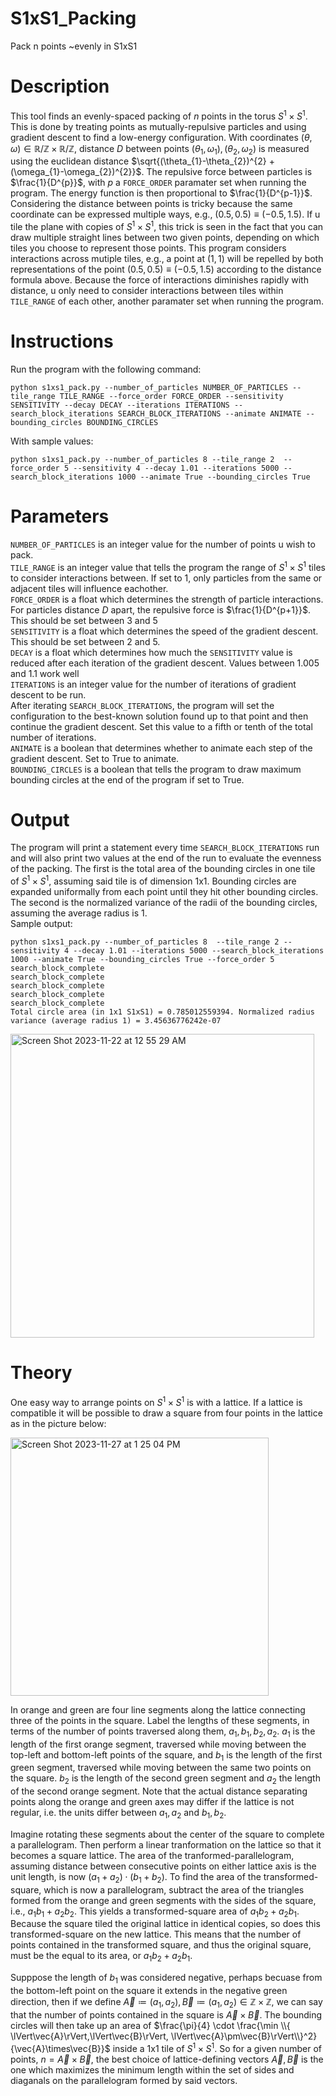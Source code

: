 # S1xS1_Packing
 Pack n points ~evenly in S1xS1

 # Description
 This tool finds an evenly-spaced packing of $n$ points in the torus $S^{1} \times S^{1}$. This is done by treating points as mutually-repulsive particles and using gradient descent to find a low-energy configuration. With coordinates $`(\theta,\omega) \in \mathbb{R}/\mathbb{Z} \times \mathbb{R}/\mathbb{Z}`$, distance $D$ between points $`(\theta_{1},\omega_{1}),(\theta_{2},\omega_{2})`$ is measured using the euclidean distance $\sqrt{(\theta_{1}-\theta_{2})^{2} + (\omega_{1}-\omega_{2})^{2}}$. The repulsive force between particles is $\frac{1}{D^{p}}$, with $p$ a `FORCE_ORDER` paramater set when running the program. The energy function is then proportional to $\frac{1}{D^{p-1}}$. Considering the distance between points is tricky because the same coordinate can be expressed multiple ways, e.g., $`(0.5,0.5)\equiv(-0.5,1.5)`$. If u tile the plane with copies of $S^{1} \times S^{1}$, this trick is seen in the fact that you can draw multiple straight lines between two given points, depending on which tiles you choose to represent those points. This program considers interactions across mutiple tiles, e.g., a point at $`(1,1)`$ will be repelled by both representations of the point $`(0.5,0.5)\equiv(-0.5,1.5)`$ according to the distance formula above. Because the force of interactions diminishes rapidly with distance, u only need to consider interactions between tiles within `TILE_RANGE` of each other, another paramater set when running the program.

 # Instructions
 Run the program with the following command:  
 ```
 python s1xs1_pack.py --number_of_particles NUMBER_OF_PARTICLES --tile_range TILE_RANGE --force_order FORCE_ORDER --sensitivity SENSITIVITY --decay DECAY --iterations ITERATIONS --search_block_iterations SEARCH_BLOCK_ITERATIONS --animate ANIMATE --bounding_circles BOUNDING_CIRCLES
```  
 With sample values:  
 ```
 python s1xs1_pack.py --number_of_particles 8 --tile_range 2  --force_order 5 --sensitivity 4 --decay 1.01 --iterations 5000 --search_block_iterations 1000 --animate True --bounding_circles True
```

 # Parameters
`NUMBER_OF_PARTICLES` is an integer value for the number of points u wish to pack.  
`TILE_RANGE` is an integer value that tells the program the range of $S^{1} \times S^{1}$ tiles to consider interactions between. If set to 1, only particles from the same or adjacent tiles will influence eachother.  
`FORCE_ORDER` is a float which determines the strength of particle interactions. For particles distance $D$ apart, the repulsive force is $\frac{1}{D^{p+1}}$. This should be set between 3 and 5  
`SENSITIVITY` is a float which determines the speed of the gradient descent. This should be set between 2 and 5.  
`DECAY` is a float which determines how much the `SENSITIVITY` value is reduced after each iteration of the gradient descent. Values between 1.005 and 1.1 work well  
`ITERATIONS` is an integer value for the number of iterations of gradient descent to be run.  
After iterating `SEARCH_BLOCK_ITERATIONS`, the program will set the configuration to the best-known solution found up to that point and then continue the gradient descent. Set this value to a fifth or tenth of the total number of iterations.  
`ANIMATE` is a boolean that determines whether to animate each step of the gradient descent. Set to True to animate.  
`BOUNDING_CIRCLES` is a boolean that tells the program to draw maximum bounding circles at the end of the program if set to True.

# Output
The program will print a statement every time `SEARCH_BLOCK_ITERATIONS` run and will also print two values at the end of the run to evaluate the evenness of the packing. The first is the total area of the bounding circles in one tile of $S^{1} \times S^{1}$, assuming said tile is of dimension 1x1. Bounding circles are expanded uniformally from each point until they hit other bounding circles. The second is the normalized variance of the radii of the bounding circles, assuming the average radius is 1.  
Sample output:  
```
python s1xs1_pack.py --number_of_particles 8  --tile_range 2 --sensitivity 4 --decay 1.01 --iterations 5000 --search_block_iterations 1000 --animate True --bounding_circles True --force_order 5
search_block_complete
search_block_complete
search_block_complete
search_block_complete
search_block_complete
Total circle area (in 1x1 S1xS1) = 0.785012559394. Normalized radius variance (average radius 1) = 3.45636776242e-07
```
<img width="486" alt="Screen Shot 2023-11-22 at 12 55 29 AM" src="https://github.com/ms-dolecki/S1xS1_Packing/assets/151703986/c878c396-afb3-451e-823c-faa35983989b">

# Theory
One easy way to arrange points on $S^{1} \times S^{1}$ is with a lattice. If a lattice is compatible it will be possible to draw a square from four points in the lattice as in the picture below:
  

<img width="413" alt="Screen Shot 2023-11-27 at 1 25 04 PM" src="https://github.com/ms-dolecki/S1xS1_Packing/assets/151703986/69e20145-fac7-4dd1-a435-7337b830ea9e">

  
 In orange and green are four line segments along the lattice connecting three of the points in the square. Label the lengths of these segments, in terms of the number of points traversed along them, $a_1,b_1,b_2,a_2$. $a_1$ is the length of the first orange segment, traversed while moving between the top-left and bottom-left points of the square, and $b_1$ is the length of the first green segment, traversed while moving between the same two points on the square. $b_2$ is the length of the second green segment and $a_2$ the length of the second orange segment. Note that the actual distance separating points along the orange and green axes may differ if the lattice is not regular, i.e. the units differ between $a_1,a_2$ and $b_1,b_2$. 

Imagine rotating these segments about the center of the square to complete a parallelogram. Then perform a linear tranformation on the lattice so that it becomes a square lattice. The area of the tranformed-parallelogram, assuming distance between consecutive points on either lattice axis is the unit length, is now $(a_1+a_2)\cdot(b_1+b_2)$. To find the area of the transformed-square, which is now a parallelogram, subtract the area of the triangles formed from the orange and green segments with the sides of the square, i.e., $a_1b_1+a_2b_2$. This yields a transformed-square area of $a_1b_2+a_2b_1$. Because the square tiled the original lattice in identical copies, so does this transformed-square on the new lattice. This means that the number of points contained in the transformed square, and thus the original square, must be the equal to its area, or $a_1b_2+a_2b_1$.  

Supppose the length of $b_1$ was considered negative, perhaps becuase from the bottom-left point on the square it extends in the negative green direction, then if we define $\vec{A}\coloneqq(a_1,a_2),\vec{B}\coloneqq(a_1,a_2)\in\mathbb{Z}\times\mathbb{Z}$, we can say that the number of points contained in the square is $\vec{A}\times\vec{B}$. The bounding circles will then take up an area of $\frac{\pi}{4} \cdot \frac{\min \\{ \lVert\vec{A}\rVert,\lVert\vec{B}\rVert, \lVert\vec{A}\pm\vec{B}\rVert\\}^2}{\vec{A}\times\vec{B}}$ inside a 1x1 tile of $S^{1} \times S^{1}$. So for a given number of points, $n=\vec{A}\times\vec{B}$, the best choice of lattice-defining vectors $\vec{A},\vec{B}$ is the one which maximizes the minimum length within the set of sides and diaganals on the parallelogram formed by said vectors.
